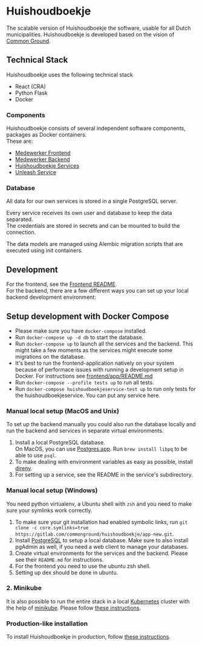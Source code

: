 # Huishoudboekje
The scalable version of Huishoudboekje the software, usable for all Dutch municipalities.
Huishoudboekje is developed based on the vision of [Common Ground](https://commonground.nl).

## Technical Stack
Huishoudboekje uses the following technical stack

- React (CRA)
- Python Flask
- Docker

### Components
Huishoudboekje consists of several independent software components, packages as Docker containers.\
These are:

- [Medewerker Frontend](frontend/)
- [Medewerker Backend](backend/)
- [Huishoudboekje Services](services/)
- [Unleash Service](unleash_service/)

### Database
All data for our own services is stored in a single PostgreSQL server. 

Every service receives its own user and database to keep the data separated. \
The credentials are stored in secrets and can be mounted to build the connection.

The data models are managed using Alembic migration scripts that are executed using init containers.

## Development
For the frontend, see the [Frontend README](./frontend/app/README.md). \
For the backend, there are a few different ways you can set up your local backend development environment:

## Setup development with Docker Compose
- Please make sure you have `docker-compose` installed.
- Run `docker-compose up -d db` to start the database.
- Run `docker-compose up` to launch all the services and the backend. This might take a few moments as the services might execute some migrations on the database.
- It's best to run the frontend-application natively on your system because of performace issues with running a development setup in Docker. For instructions see [frontend/app/README.md](./frontend/app/README.md)
- Run `docker-compose --profile tests up` to run all tests.
- Run `docker-compose huishoudboekjeservice-test up` to run only tests for the huishoudboekjeservice. You can put any service here.

### Manual local setup (MacOS and Unix)
To set up the backend manually you could also run the database locally and run the backend and services in separate virtual environments.

1. Install a local PostgreSQL database.  
   On MacOS, you can use [Postgres.app](https://postgresapp.com/). Run `brew install libpq` to be able to use `psql`.  
1. To make dealing with environment variables as easy as possible, install [direnv](https://direnv.net/).
1. For setting up a service, see the README in the service's subdirectory.

### Manual local setup (Windows)
You need python virtualenv, a Ubuntu shell with `zsh` and you need to make sure your symlinks work correctly.

1. To make sure your git installation had enabled symbolic links, run `git clone -c core.symlinks=true https://gitlab.com/commonground/huishoudboekje/app-new.git`.
1. Install [PostgreSQL](https://www.postgresql.org/download/windows/) to setup a local database. Make sure to also install pgAdmin as well, if you need a web client to manage your databases.
1. Create virtual environments for the services and the backend. Please see their `README.md` for instructions.
1. For the frontend you need to use the ubuntu zsh shell.
1. Setting up dex should be done in ubuntu.

### 2. Minikube
It is also possible to run the entire stack in a local [Kubernetes](https://kubernetes.io/) cluster with the help of 
[minikube](https://minikube.sigs.k8s.io/docs/). Please follow [these instructions](k8s/README.md).

### Production-like installation
To install Huishoudboekje in production, follow [these instructions](k8s/README.md).
